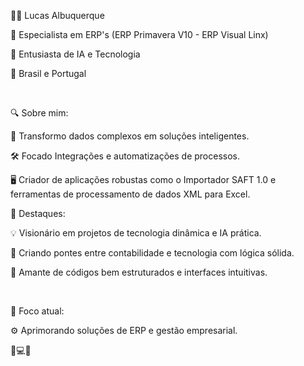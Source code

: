 <p>👨‍💻 Lucas Albuquerque</p><p>🚀 Especialista em ERP's (ERP Primavera V10 - ERP Visual Linx)</p><p>🧠 Entusiasta de IA e Tecnologia</p><p>📍 Brasil e Portugal</p><br><p>🔍 Sobre mim:</p><p>🎯 Transformo dados complexos em soluções inteligentes.</p><p>🛠️ Focado Integrações e automatizações de processos.</p><p>🖥️ Criador de aplicações robustas como o Importador SAFT 1.0 e ferramentas de processamento de dados XML para Excel.</p><p>🌟 Destaques:</p><p>💡 Visionário em projetos de tecnologia dinâmica e IA prática.</p><p>🔗 Criando pontes entre contabilidade e tecnologia com lógica sólida.</p><p>🧩 Amante de códigos bem estruturados e interfaces intuitivas.</p><br><p>👀 Foco atual:</p><p>⚙️ Aprimorando soluções de ERP e gestão empresarial.</p><p>🚀💻🔧</p>
